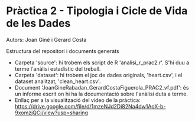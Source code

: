 # Pràctica 2 - Tipologia i Cicle de Vida de les Dades

Autors: Joan Giné i Gerard Costa

Estructura del repositori i documents generats
- Carpeta 'source': hi trobem els script de R 'analisi_r_prac2.r'. S'hi duu a terme l'anàlisi estadístic del treball.
- Carpeta 'dataset': hi trobem el joc de dades originals, 'heart.csv', i el dataset analitzat, 'clean_heart.csv'.
- Document 'JoanGineRabadan_GerardCostaFiguerola_PRAC2_vf.pdf': és un informe escrit on hi ha la documentació sobre l'anàlisi duta a terme.
- Enllaç per a la visualització del vídeo de la pràctica: https://drive.google.com/file/d/1mzeNJd2Di82Na4dw1AoX-b-9xomzjQCj/view?usp=sharing
